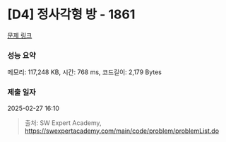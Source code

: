 # [D4] 정사각형 방 - 1861 

[문제 링크](https://swexpertacademy.com/main/code/problem/problemDetail.do?contestProbId=AV5LtJYKDzsDFAXc) 

### 성능 요약

메모리: 117,248 KB, 시간: 768 ms, 코드길이: 2,179 Bytes

### 제출 일자

2025-02-27 16:10



> 출처: SW Expert Academy, https://swexpertacademy.com/main/code/problem/problemList.do